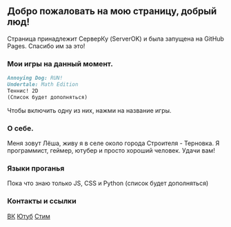 ## Добро пожаловать на мою страницу, добрый люд!

Страница принадлежит СерверКу (ServerOK) и была запущена на GitHub Pages. Спасибо им за это!
### Мои игры на данный момент.
```markdown
Annoying Dog: RUN!
Undertale: Math Edition
Теннис! 2D
(Список будет дополняться)
```
Чтобы включить одну из них, нажми на название игры.

### О себе.
Меня зовут Лёша, живу я в селе около города Строителя - Терновка. Я программист, геймер, ютубер и просто хороший человек. 
Удачи вам!

### Языки проганья
Пока что знаю только JS, CSS и Python (список будет дополняться)
### Контакты и ссылки

[ВК](https://vk.com/serverok2008)
[Ютуб](https://www.youtube.com/channel/UCAKbapy2TOjI9CgEI_5U9Pw)
[Стим](https://steamcommunity.com/id/Server_YouTube)

